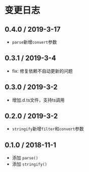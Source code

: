# 变更日志

## 0.4.0 / 2019-3-17

- `parse`新增`convert`参数

## 0.3.1 / 2019-3-4

- fix: 修复依赖不自动更新的问题

## 0.3.0 / 2019-3-2

- 增加.d.ts文件，支持ts调用

## 0.2.0 / 2019-3-2

- `stringify`新增`filter`和`convert`参数

## 0.1.0 / 2018-11-1

- 添加 `parse()`
- 添加 `stringify()`

